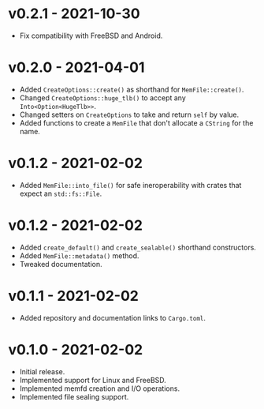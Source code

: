 # v0.2.1 - 2021-10-30
* Fix compatibility with FreeBSD and Android.

# v0.2.0 - 2021-04-01
* Added `CreateOptions::create()` as shorthand for `MemFile::create()`.
* Changed `CreateOptions::huge_tlb()` to accept any `Into<Option<HugeTlb>>`.
* Changed setters on `CreateOptions` to take and return `self` by value.
* Added functions to create a `MemFile` that don't allocate a `CString` for the name.

# v0.1.2 - 2021-02-02
* Added `MemFile::into_file()` for safe ineroperability with crates that expect an `std::fs::File`.

# v0.1.2 - 2021-02-02
* Added `create_default()` and `create_sealable()` shorthand constructors.
* Added `MemFile::metadata()` method.
* Tweaked documentation.

# v0.1.1 - 2021-02-02
* Added repository and documentation links to `Cargo.toml`.

# v0.1.0 - 2021-02-02
* Initial release.
* Implemented support for Linux and FreeBSD.
* Implemented memfd creation and I/O operations.
* Implemented file sealing support.
